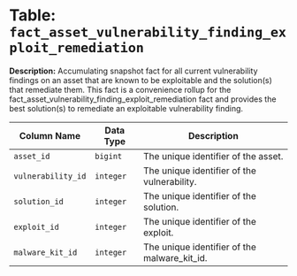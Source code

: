 # Table: `fact_asset_vulnerability_finding_exploit_remediation`

**Description:** Accumulating snapshot fact for all current vulnerability findings on an asset that are known to be exploitable and the solution(s) that remediate them. This fact is a convenience rollup for the fact_asset_vulnerability_finding_exploit_remediation fact and provides the best solution(s) to remediate an exploitable vulnerability finding.


| Column Name | Data Type | Description |
|-------------|-----------|-------------|
| `asset_id` | `bigint` | The unique identifier of the asset. |
| `vulnerability_id` | `integer` | The unique identifier of the vulnerability. |
| `solution_id` | `integer` | The unique identifier of the solution. |
| `exploit_id` | `integer` | The unique identifier of the exploit. |
| `malware_kit_id` | `integer` | The unique identifier of the malware_kit_id. |